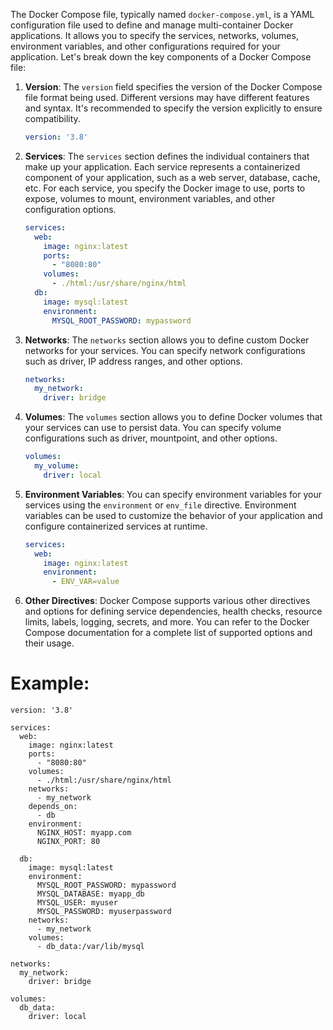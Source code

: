 



The Docker Compose file, typically named `docker-compose.yml`, is a YAML configuration file used to define and manage multi-container Docker applications. It allows you to specify the services, networks, volumes, environment variables, and other configurations required for your application. Let's break down the key components of a Docker Compose file:

1. **Version**:
   The `version` field specifies the version of the Docker Compose file format being used. Different versions may have different features and syntax. It's recommended to specify the version explicitly to ensure compatibility.
   ```yaml
   version: '3.8'
   ```

2. **Services**:
   The `services` section defines the individual containers that make up your application. Each service represents a containerized component of your application, such as a web server, database, cache, etc. For each service, you specify the Docker image to use, ports to expose, volumes to mount, environment variables, and other configuration options.
   ```yaml
   services:
     web:
       image: nginx:latest
       ports:
         - "8080:80"
       volumes:
         - ./html:/usr/share/nginx/html
     db:
       image: mysql:latest
       environment:
         MYSQL_ROOT_PASSWORD: mypassword
   ```

3. **Networks**:
   The `networks` section allows you to define custom Docker networks for your services. You can specify network configurations such as driver, IP address ranges, and other options.
   ```yaml
   networks:
     my_network:
       driver: bridge
   ```

4. **Volumes**:
   The `volumes` section allows you to define Docker volumes that your services can use to persist data. You can specify volume configurations such as driver, mountpoint, and other options.
   ```yaml
   volumes:
     my_volume:
       driver: local
   ```

5. **Environment Variables**:
   You can specify environment variables for your services using the `environment` or `env_file` directive. Environment variables can be used to customize the behavior of your application and configure containerized services at runtime.
   ```yaml
   services:
     web:
       image: nginx:latest
       environment:
         - ENV_VAR=value
   ```

6. **Other Directives**:
   Docker Compose supports various other directives and options for defining service dependencies, health checks, resource limits, labels, logging, secrets, and more. You can refer to the Docker Compose documentation for a complete list of supported options and their usage.

# Example:
```
version: '3.8'

services:
  web:
    image: nginx:latest
    ports:
      - "8080:80"
    volumes:
      - ./html:/usr/share/nginx/html
    networks:
      - my_network
    depends_on:
      - db
    environment:
      NGINX_HOST: myapp.com
      NGINX_PORT: 80

  db:
    image: mysql:latest
    environment:
      MYSQL_ROOT_PASSWORD: mypassword
      MYSQL_DATABASE: myapp_db
      MYSQL_USER: myuser
      MYSQL_PASSWORD: myuserpassword
    networks:
      - my_network
    volumes:
      - db_data:/var/lib/mysql

networks:
  my_network:
    driver: bridge

volumes:
  db_data:
    driver: local

```
